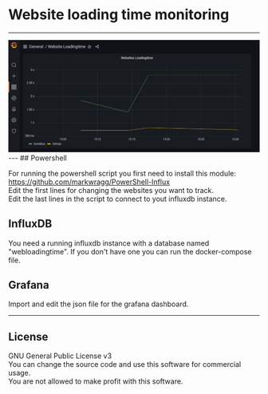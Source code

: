 # Website loading time monitoring
---
<img src="https://github.com/digidomic/websiteloadingtime_powershell/blob/main/img/grafanadashboard.jpg">
---
## Powershell

For running the powershell script you first need to install this module:
https://github.com/markwragg/PowerShell-Influx  
Edit the first lines for changing the websites you want to track.  
Edit the last lines in the script to connect to yout influxdb instance.


## InfluxDB

You need a running influxdb instance with a database named "webloadingtime".
If you don't have one you can run the docker-compose file.

## Grafana

Import and edit the json file for the grafana dashboard.

---

## License

GNU General Public License v3  
You can change the source code and use this software for commercial usage.  
You are not allowed to make profit with this software.





